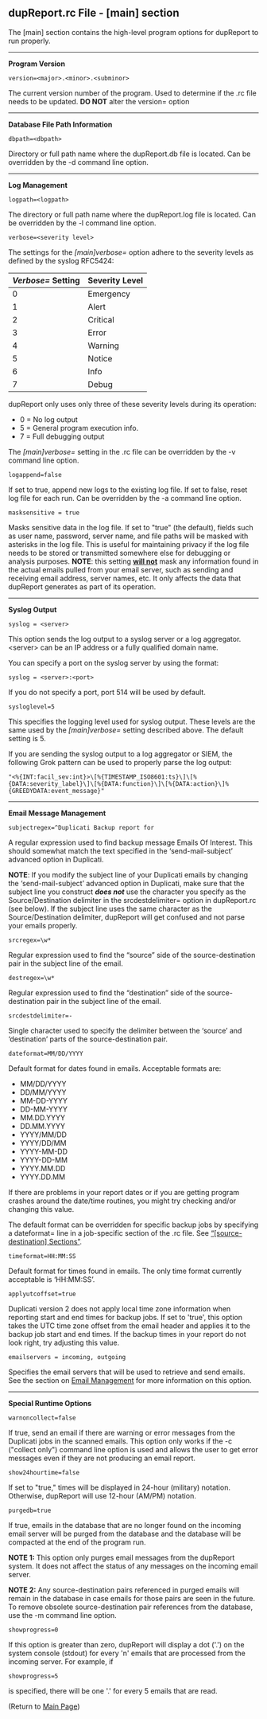 ## dupReport.rc File - [main] section

The [main] section contains the high-level program options for dupReport to run properly.

------

**Program Version**

```
version=<major>.<minor>.<subminor>
```

The current version number of the program. Used to determine if the .rc file needs to be updated. **DO NOT** alter the version= option

------

**Database File Path Information**

```
dbpath=<dbpath>
```

 Directory or full path name where the dupReport.db file is located. Can be overridden by the -d command line option.

------

**Log Management**

```
logpath=<logpath> 
```

The directory or full path name where the dupReport.log file is located. Can be overridden by the -l command line option.

```
verbose=<severity level>
```

The settings for the *[main]verbose=* option adhere to the severity levels as defined by the syslog RFC5424:

| *Verbose=* Setting | Severity Level |
| ------------------ | -------------- |
| 0                  | Emergency      |
| 1                  | Alert          |
| 2                  | Critical       |
| 3                  | Error          |
| 4                  | Warning        |
| 5                  | Notice         |
| 6                  | Info           |
| 7                  | Debug          |

dupReport only uses only three of these severity levels during its operation: 

- 0 = No log output
- 5 = General program execution info.
- 7 = Full debugging output

The *[main]verbose=* setting in the .rc file can be overridden by the -v command line option.

```
logappend=false
```

If set to true, append new logs to the existing log file. If set to false, reset log file for each run. Can be overridden by the -a command line option.

```
masksensitive = true
```

Masks sensitive data in the log file. If set to "true" (the default), fields such as user name, password, server name, and file paths will be masked with asterisks in the log file. This is useful for maintaining privacy if the log file needs to be stored or transmitted somewhere else for debugging or analysis purposes. **NOTE**: this setting **<u>will not</u>** mask any information found in the actual emails pulled from your email server, such as sending and receiving email address, server names, etc. It only affects the data that dupReport generates as part of its operation.

------

**Syslog Output**

```
syslog = <server>
```

This option sends the log output to a syslog server or a log aggregator. \<server> can be an IP address or a fully qualified domain name.

You can specify a port on the syslog server by using the format:

```
syslog = <server>:<port>
```

If you do not specify a port, port 514 will be used by default.

```
sysloglevel=5
```

This specifies the logging level used for syslog output. These levels are the same used by the *[main]verbose=* setting described above. The default setting is 5.

If you are sending the syslog output to a log aggregator or SIEM, the following Grok pattern can be used to properly parse the log output:

```
"<%{INT:facil_sev:int}>\[%{TIMESTAMP_ISO8601:ts}\]\[%{DATA:severity_label}\]\[%{DATA:function}\]\[%{DATA:action}\]%{GREEDYDATA:event_message}"
```

------

**Email Message Management**

```
subjectregex=^Duplicati Backup report for
```

A regular expression used to find backup message Emails Of Interest. This should somewhat match the text specified in the ‘send-mail-subject’ advanced option in Duplicati. 

**NOTE**: If you modify the subject line of your Duplicati emails by changing the ‘send-mail-subject’ advanced option in Duplicati, make sure that the subject line you construct ***does not*** use the character you specify as the Source/Destination delimiter in the srcdestdelimiter= option in dupReport.rc (see below). If the subject line uses the same character as the Source/Destination delimiter, dupReport will get confused and not parse your emails properly.

```
srcregex=\w*
```

Regular expression used to find the “source” side of the source-destination pair in the subject line of the email.

```
destregex=\w*
```

Regular expression used to find the “destination” side of the source-destination pair in the subject line of the email.

```
srcdestdelimiter=-
```

Single character used to specify the delimiter between the ‘source’ and ‘destination’ parts of the source-destination pair.

```
dateformat=MM/DD/YYYY
```

Default format for dates found in emails. Acceptable formats are:

- MM/DD/YYYY
- DD/MM/YYYY
- MM-DD-YYYY
- DD-MM-YYYY
- MM.DD.YYYY
- DD.MM.YYYY
- YYYY/MM/DD
- YYYY/DD/MM
- YYYY-MM-DD
- YYYY-DD-MM
- YYYY.MM.DD
- YYYY.DD.MM

If there are problems in your report dates or if you are getting program crashes around the date/time routines, you might try checking and/or changing this value.

The default format can be overridden for specific backup jobs by specifying a dateformat= line in a job-specific section of the .rc file. See [“[source-destination] Sections”](RcFileConfig-SourceDestination.md).

```
timeformat=HH:MM:SS
```

Default format for times found in emails. The only time format currently acceptable is ‘HH:MM:SS’.

```
applyutcoffset=true
```

Duplicati version 2 does not apply local time zone information when reporting start and end times for backup jobs. If set to 'true', this option takes the UTC time zone offset from the email header and applies it to the backup job start and end times. If the backup times in your report do not look right, try adjusting this value.

```
emailservers = incoming, outgoing
```

Specifies the email servers that will be used to retrieve and send emails. See the section on [Email Management](RcFileConfig-IncomingOutgoing.md) for more information on this option.

------

**Special Runtime Options**

```
warnoncollect=false
```

If true, send an email if there are warning or error messages from the Duplicati jobs in the scanned emails. This option only works if the -c ("collect only") command line option is used and allows the user to get error messages even if they are not producing an email report.

```
show24hourtime=false
```

If set to "true," times will be displayed in 24-hour (military) notation. Otherwise, dupReport will use 12-hour (AM/PM) notation.

```
purgedb=true
```

If true, emails in the database that are no longer found on the incoming email server will be purged from the database and the database will be compacted at the end of the program run. 

**NOTE 1:** This option only purges email messages from the dupReport system. It does not affect the status of any messages on the incoming email server. 

**NOTE 2:** Any source-destination pairs referenced in purged emails will remain in the database in case emails for those pairs are seen in the future. To remove obsolete source-destination pair references from the database, use the -m command line option.

```
showprogress=0
```

If this option is greater than zero, dupReport will display a dot ('.') on the system console (stdout) for every 'n' emails that are processed from the incoming server. For example, if 

```
showprogress=5
```

is specified, there will be one '.' for every 5 emails that are read.





(Return to [Main Page](readme.md))
